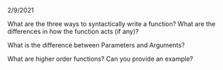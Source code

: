 2/9/2021

What are the three ways to syntactically write a function? What are the differences in how the function acts (if any)?

What is the difference between Parameters and Arguments?

What are higher order functions? Can you provide an example?